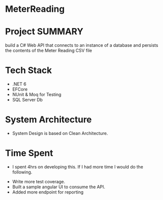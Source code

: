# MeterReading
# Project SUMMARY
 build a C# Web API that connects to an instance of a database and 
persists the contents of the Meter Reading CSV file

# Tech Stack
- .NET 6
- EFCore
- NUnit & Moq for Testing
- SQL Server Db

# System Architecture
- System Design is based on Clean Architecture.

# Time Spent
- I spent 4hrs on developing this. If I had more time I would do the following.
 * Write more test coverage.
 * Built a sample angular UI to consume the API.
 * Added more endpoint for reporting
